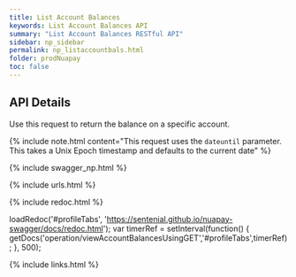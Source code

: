 ```yaml
---
title: List Account Balances
keywords: List Account Balances API
summary: "List Account Balances RESTful API"
sidebar: np_sidebar
permalink: np_listaccountbals.html
folder: prodNuapay
toc: false
---
```


## API Details

Use this request to return the balance on a specific account.

{% include note.html content="This request uses the `dateuntil` parameter. This takes a Unix Epoch timestamp and defaults to the current date" %}

{% include swagger_np.html %}

{% include urls.html %}


<ul id="profileTabs" class="nav nav-tabs">
    
   
</ul>
   
{% include redoc.html %}
   
loadRedoc('#profileTabs', 'https://sentenial.github.io/nuapay-swagger/docs/redoc.html');
var timerRef = setInterval(function() { getDocs('operation/viewAccountBalancesUsingGET','#profileTabs',timerRef); }, 500);


</script>


<div id="mydiv"></div>
</div>
</div>

{% include links.html %}
